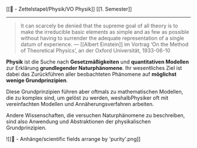[[📄 - Zettelstapel/Physik/VO Physik]] [[1. Semester]]

---

> It can scarcely be denied that the supreme goal of all theory is to make the irreducible basic elements as simple and as few as possible without having to surrender the adequate representation of a single datum of experience. &mdash; [[Albert Einstein]] im Vortrag ‘On the Method of Theoretical Physics’, an der Oxford Universität, 1933-06-10

**Physik** ist die Suche nach **Gesetzmäßigkeiten** und **quantitativen Modellen** zur Erklärung **grundlegender Naturphänomene**. Ihr wesentliches Ziel ist dabei das Zurückführen aller beobachteten Phänomene auf **möglichst wenige Grundprinzipien**. 

Diese Grundprinzipien führen aber oftmals zu mathematischen Modellen, die zu komplex sind, um gelöst zu werden, weshalbPhysiker oft mit vereinfachten Modellen und Annäherungsverfahren arbeiten.

Andere Wissenschaften, die versuchen Naturphänomene zu beschreiben, sind also Anwendung und Abstraktionen der physikalischen Grundprinzipien.

![[📎 - Anhänge/scientific fields arrange by 'purity'.png]]